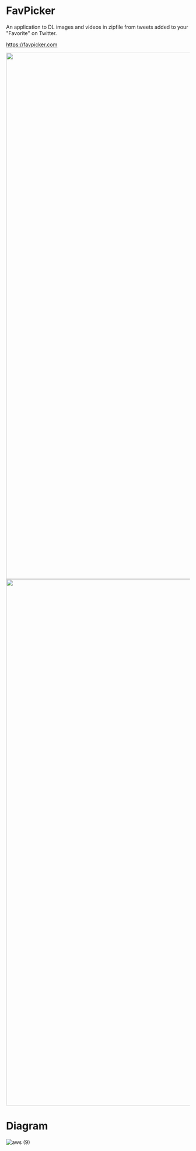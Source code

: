 # FavPicker
An application to DL images and videos in zipfile from tweets added to your "Favorite" on Twitter.

https://favpicker.com

<img width="1440" alt="" src="https://user-images.githubusercontent.com/61940392/117962262-fd6a5e80-b359-11eb-985a-d904d0455e07.png">

<img width="1440" alt="" src="https://user-images.githubusercontent.com/61940392/117963679-a4032f00-b35b-11eb-829f-d8425f47a9ec.png">


# Diagram

![aws (9)](https://user-images.githubusercontent.com/61940392/118084679-14618d00-b3fc-11eb-9ba6-a83085f37f53.png)

